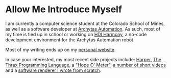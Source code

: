 # Allow Me Introduce Myself

I am currently a computer science student at the Colorado School of Mines, as well as a software developer at [Archytas Automation](https://archytasinc.com/).
As such, most of my time is tied up in school or working on [HDI Harmony](https://hdiharmony.web.app), a no-code development environment for the Archytas Automation robot.

Most of my writing ends up on my [personal website](https://elijahpotter.dev).

In case your interested, my most recent side projects include: [Harper](https://github.com/chilipepperhott/harper), [The Thrax Programming Language](https://github.com/chilipepperhott/thrax-language), a ["Hope O' Meter"](https://elijahpotter.dev/articles/quantifying_hope_on_a_global_scale), [a number of short videos](https://elijahpotter.dev/videos) and a [software renderer I wrote from scratch](https://elijahpotter.dev/renderer).

